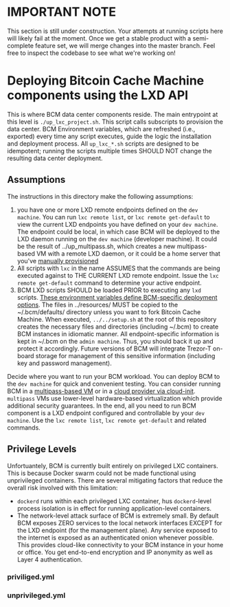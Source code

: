 # IMPORTANT NOTE

This section is still under construction.  Your attempts at running scripts here will likely fail at the moment. Once we get a stable product with a semi-complete feature set, we will merge changes into the master branch. Feel free to inspect the codebase to see what we're working on!

# Deploying Bitcoin Cache Machine components using the LXD API

This is where BCM data center components reside. The main entrypoint at this level is `./up_lxc_project.sh`. This script calls subscripts to provision the data center. BCM Environment variables, which are refreshed (i.e., exported) every time any script executes, guide the logic the installation and deployment process. All `up_lxc_*.sh` scripts are designed to be idempotent; running the scripts multiple times SHOULD NOT change the resulting data center deployment. 

## Assumptions

The instructions in this directory make the following assumptions:

1. you have one or more LXD remote endpoints defined on the `dev machine`. You can run `lxc remote list`, or `lxc remote get-default` to view the current LXD endpoints you have defined on your `dev machine`. The endpoint could be local, in which case BCM will be deployed to the LXD daemon running on the `dev machine` (developer machine). It could be the result of ../up_multipass.sh, which creates a new multipass-based VM with a remote LXD daemon, or it could be a home server that you've [manually provisioned](../../docs/installation/lxd_host_prep.md)
2. All scripts with `lxc` in the name ASSUMES that the commands are being executed against to THE CURRENT LXD remote endpoint. Issue the `lxc remote get-default` command to determine your active endpoint.
3. BCM LXD scripts SHOULD be loaded PRIOR to executing any `lxd` scripts. [These environment variables define BCM-specific deployment options](../resources/README.md). The files in ../resources/ MUST be copied to the ~/.bcm/defaults/ directory unless you want to fork Bitcoin Cache Machine. When executed, `../../setup.sh` at the root of this repository creates the necessary files and directories (including ~/.bcm) to create BCM instances in idiomatic manner. All endpoint-specific information is kept in ~/.bcm on the `admin machine`. Thus, you should back it up and protect it accordingly. Future versions of BCM will integrate Trezor-T on-board storage for management of this sensitive information (including key and password management).






Decide where you want to run your BCM workload. You can deploy BCM to the `dev machine` for quick and convenient testing. You can consider running BCM in a [multipass-based VM](./multipass/) or in a [cloud provider via cloud-init](./cloud_providers/). `multipass` VMs use lower-level hardware-based virtualization which provide additional security guarantees. In the end, all you need to run BCM component is a LXD endpoint configured and controllable by your `dev machine`. Use the `lxc remote list`, `lxc remote get-default` and related commands.



## Privilege Levels

Unfortuantely, BCM is currently built entirely on privileged LXC containers. This is because Docker swarm could not be made functional using unprivileged containers. There are several mitigating factors that reduce the overall risk involved with this limitation:

* `dockerd` runs within each privileged LXC container, hus `dockerd`-level process isolation is in effect for running application-level containers.
* The network-level attack surface of BCM is extremely small. By default BCM exposes ZERO services to the local network interfaces EXCEPT for the LXD endpoint (for the management plane). Any service exposed to the internet is exposed as an authenticated onion whenever possible. This provides cloud-like connectivity to your BCM instance in your home or office. You get end-to-end encryption and IP anonymity as well as Layer 4 authentication.

### priviliged.yml


### unprivileged.yml

